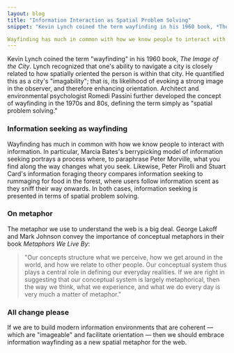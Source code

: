 ```yaml
---
layout: blog
title: "Information Interaction as Spatial Problem Solving"
snippet: "Kevin Lynch coined the term wayfinding in his 1960 book, *The Image of the City*. Lynch recognized that one's ability to navigate a city is closely related to how spatially oriented the person is within that city. He quantified this as a city's imagability; that is, its likelihood of evoking a strong image in the observer, and therefore enhancing orientation. Architect and environmental psychologist Romedi Passini further developed the concept of wayfinding in the 1970s and 80s, defining the term simply as "spatial problem solving."

Wayfinding has much in common with how we know people to interact with information. In particular, Marcia Bates's berrypicking model of information seeking portrays a process where, to paraphrase Peter Morville, what you find along the way changes what you seek. Likewise, Peter Pirolli and Stuart Card's information foraging theory compares information seeking to rummaging for food in the forest, where users follow information scent as they sniff their way onwards. In both cases, information seeking is presented in terms of spatial problem solving."
---
```


Kevin Lynch coined the term "wayfinding" in his 1960 book, *The Image of the City*. Lynch recognized that one's ability to navigate a city is closely related to how spatially oriented the person is within that city. He quantified this as a city's "imagability"; that is, its likelihood of evoking a strong image in the observer, and therefore enhancing orientation. Architect and environmental psychologist Romedi Passini further developed the concept of wayfinding in the 1970s and 80s, defining the term simply as "spatial problem solving."

### Information seeking as wayfinding
Wayfinding has much in common with how we know people to interact with information. In particular, Marcia Bates's berrypicking model of information seeking portrays a process where, to paraphrase Peter Morville, what you find along the way changes what you seek. Likewise, Peter Pirolli and Stuart Card's information foraging theory compares information seeking to rummaging for food in the forest, where users follow information scent as they sniff their way onwards. In both cases, information seeking is presented in terms of spatial problem solving.

### On metaphor
The metaphor we use to understand the web is a big deal. George Lakoff and Mark Johnson convey the importance of conceptual metaphors in their book *Metaphors We Live By*: 

> "Our concepts structure what we perceive, how we get around in the world, and how we relate to other people. Our conceptual system thus plays a central role in defining our everyday realities. If we are right in suggesting that our conceptual system is largely metaphorical, then the way we think, what we experience, and what we do every day is very much a matter of metaphor."

### All change please
If we are to build modern information environments that are coherent — which are "imageable" and facilitate orientation — then we should embrace information wayfinding as a new spatial metaphor for the web.